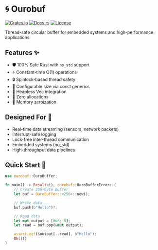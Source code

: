 # 🌀 Ourobuf

[![Crates.io](https://img.shields.io/crates/v/ourobuf.svg)](https://crates.io/crates/ourobuf)
[![Docs.rs](https://docs.rs/ourobuf/badge.svg)](https://docs.rs/ourobuf)
[![License](https://img.shields.io/badge/license-MIT%2FApache--2.0-blue.svg)]()

Thread-safe circular buffer for embedded systems and high-performance applications

## Features ✨

- 🛡️ 100% Safe Rust with `no_std` support
- ⚡ Constant-time O(1) operations
- 🔒 Spinlock-based thread safety
- 📏 Configurable size via const generics
- 🔄 Heapless Vec integration
- 🔋 Zero allocations
- 🧼 Memory zeroization

## Designed For 🎯

- Real-time data streaming (sensors, network packets)
- Interrupt-safe logging
- Lock-free inter-thread communication
- Embedded systems (no_std)
- High-throughput data pipelines

## Quick Start 🚀

```rust
use ourobuf::OuroBuffer;

fn main() -> Result<(), ourobuf::OuroBufferError> {
    // Create 256-byte buffer
    let buf = OuroBuffer::<256>::new();

    // Write data
    buf.push(b"Hello")?;

    // Read data
    let mut output = [0u8; 5];
    let read = buf.pop(&mut output);

    assert_eq!(&output[..read], b"Hello");
    Ok(())
}
```
